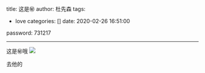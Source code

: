 title: 这是㊙️
author: 杜先森
tags:

  - love
categories: []
date: 2020-02-26 16:51:00

password: 731217

---
这是㊙️哦
![](http://cdn.mucjustin.cn/blog/2020-02-24-Documents%E3%80%8A%E6%83%85%E6%80%9D%E3%80%8B.jpg)

去他的